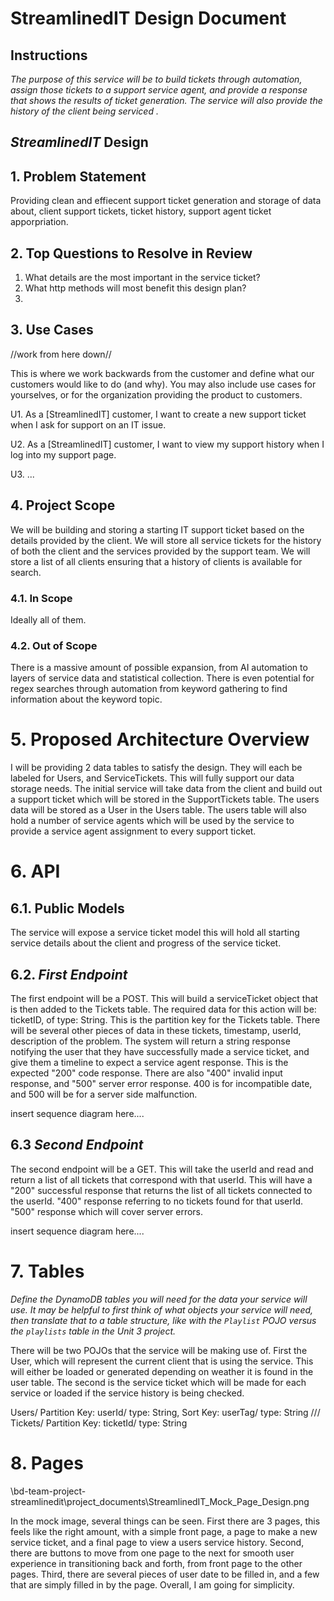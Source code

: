 # StreamlinedIT Design Document

## Instructions

*The purpose of this service will be to build tickets through automation, assign those tickets to a support service 
agent, and provide a response that shows the results of ticket generation.  The service will also provide the
history of the client being serviced
.*

## *StreamlinedIT* Design

## 1. Problem Statement

Providing clean and effiecent support ticket generation and storage of data about, client support tickets, ticket 
history, support agent ticket apporpriation.


## 2. Top Questions to Resolve in Review

1. What details are the most important in the service ticket?
2. What http methods will most benefit this design plan?
3.

## 3. Use Cases

//work from here down//

This is where we work backwards from the customer and define what our customers
would like to do (and why). You may also include use cases for yourselves, or
for the organization providing the product to customers.

U1. As a [StreamlinedIT] customer, I want to create a new support ticket when I ask for support on an IT issue.

U2. As a [StreamlinedIT] customer, I want to view my support history when I log into my support page.
    
U3. ...

## 4. Project Scope

We will be building and storing a starting IT support ticket based on the details provided by the client.
We will store all service tickets for the history of both the client and the services provided by the support team.
We will store a list of all clients ensuring that a history of clients is available for search.

### 4.1. In Scope

Ideally all of them.

### 4.2. Out of Scope

There is a massive amount of possible expansion, from AI automation to layers of service data and statistical collection.
  There is even potential for regex searches through automation from keyword gathering to find information about the
keyword topic.

# 5. Proposed Architecture Overview

I will be providing 2 data tables to satisfy the design. They will each be labeled for Users, and ServiceTickets.
This will fully support our data storage needs. The initial service will take data from the client and build out a 
support ticket which will be stored in the SupportTickets table. The users data will be stored as a User in the Users table.
The users table will also hold a number of service agents which will be used by the service to provide a service agent
assignment to every support ticket.

# 6. API

## 6.1. Public Models

The service will expose a service ticket model this will hold all starting service
details about the client and progress of the service ticket.

## 6.2. *First Endpoint*

The first endpoint will be a POST.  This will build a serviceTicket object that
is then added to the Tickets table. The required data for this action will be:
ticketID, of type: String. This is the partition key for the Tickets table. 
There will be several other pieces of data in these tickets, timestamp, userId,
description of the problem. The system will return a string response notifying the
user that they have successfully made a service ticket, and give them a timeline to
expect a service agent response.  This is the expected "200" code response. There
are also "400" invalid input response, and "500" server error response. 400 is for
incompatible date, and 500 will be for a server side malfunction.

insert sequence diagram here....

## 6.3 *Second Endpoint*

The second endpoint will be a GET. This will take the userId and read and return a
list of all tickets that correspond with that userId. This will have a "200" successful
response that returns the list of all tickets connected to the userId. "400" response
referring to no tickets found for that userId. "500" response which will cover server errors.

insert sequence diagram here....

# 7. Tables

*Define the DynamoDB tables you will need for the data your service will use. It
may be helpful to first think of what objects your service will need, then
translate that to a table structure, like with the *`Playlist` POJO* versus the
`playlists` table in the Unit 3 project.*

There will be two POJOs that the service will be making use of.  First the User, which will represent the current
client that is using the service. This will either be loaded or generated depending on weather it is found 
in the user table. The second is the service ticket which will be made for each service or loaded if the service 
history is being checked. 

Users/ Partition Key: userId/ type: String, Sort Key: userTag/ type: String /// 
Tickets/ Partition Key: ticketId/ type: String


# 8. Pages

\bd-team-project-streamlinedit\project_documents\StreamlinedIT_Mock_Page_Design.png

In the mock image, several things can be seen.  First there are 3 pages, this feels
like the right amount, with a simple front page, a page to make a new service ticket,
and a final page to view a users service history. Second, there are buttons to move
from one page to the next for smooth user experience in transitioning back and forth,
from front page to the other pages. Third, there are several pieces of user date to be filled in, and 
a few that are simply filled in by the page. Overall, I am going for simplicity.

